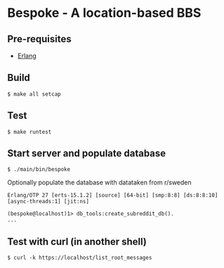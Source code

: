 # Bespoke - A location-based BBS

## Pre-requisites

- [Erlang](http://www.erlang.org/)

## Build

```
$ make all setcap
```

## Test

```
$ make runtest
```
## Start server and populate database

```
$ ./main/bin/bespoke
```

Optionally populate the database with datataken from r/sweden

```
Erlang/OTP 27 [erts-15.1.2] [source] [64-bit] [smp:8:8] [ds:8:8:10] [async-threads:1] [jit:ns]

(bespoke@localhost)1> db_tools:create_subreddit_db().
...
```

## Test with curl (in another shell)

```
$ curl -k https://localhost/list_root_messages
```
